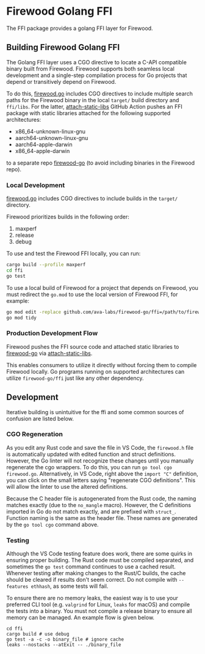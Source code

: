 # Firewood Golang FFI

The FFI package provides a golang FFI layer for Firewood.

## Building Firewood Golang FFI

The Golang FFI layer uses a CGO directive to locate a C-API compatible binary built from Firewood. Firewood supports both seamless local development and a single-step compilation process for Go projects that depend or transitively depend on Firewood.

To do this, [firewood.go](./firewood.go) includes CGO directives to include multiple search paths for the Firewood binary in the local `target/` build directory and `ffi/libs`. For the latter, [attach-static-libs](../.github/workflows/attach-static-libs.yaml) GitHub Action pushes an FFI package with static libraries attached for the following supported architectures:

- x86_64-unknown-linux-gnu
- aarch64-unknown-linux-gnu
- aarch64-apple-darwin
- x86_64-apple-darwin

to a separate repo [firewood-go](https://github.com/ava-labs/firewood-go) (to avoid including binaries in the Firewood repo).

### Local Development

[firewood.go](./firewood.go) includes CGO directives to include builds in the `target/` directory.

Firewood prioritizes builds in the following order:

1. maxperf
2. release
3. debug

To use and test the Firewood FFI locally, you can run:

```bash
cargo build --profile maxperf
cd ffi
go test
```

To use a local build of Firewood for a project that depends on Firewood, you must redirect the `go.mod` to use the local version of Firewood FFI, for example:

```bash
go mod edit -replace github.com/ava-labs/firewood-go/ffi=/path/to/firewood/ffi
go mod tidy
```

### Production Development Flow

Firewood pushes the FFI source code and attached static libraries to [firewood-go](https://github.com/ava-labs/firewood-go) via [attach-static-libs](../.github/workflows/attach-static-libs.yaml).

This enables consumers to utilize it directly without forcing them to compile Firewood locally. Go programs running on supported architectures can utilize `firewood-go/ffi` just like any other dependency.

## Development
Iterative building is unintuitive for the ffi and some common sources of confusion are listed below.

### CGO Regeneration

As you edit any Rust code and save the file in VS Code, the `firewood.h` file is automatically updated with edited function and struct definitions. However, the Go linter will not recognize these changes until you manually regenerate the cgo wrappers. To do this, you can run `go tool cgo firewood.go`. Alternatively, in VS Code, right above the `import "C"` definition, you can click on the small letters saying "regenerate CGO definitions". This will allow the linter to use the altered definitions. 

Because the C header file is autogenerated from the Rust code, the naming matches exactly (due to the `no_mangle` macro). However, the C definitions imported in Go do not match exactly, and are prefixed with `struct_`. Function naming is the same as the header file. These names are generated by the `go tool cgo` command above.

### Testing
Although the VS Code testing feature does work, there are some quirks in ensuring proper building. The Rust code must be compiled separated, and sometimes the `go test` command continues to use a cached result. Whenever testing after making changes to the Rust/C builds, the cache should be cleared if results don't seem correct. Do not compile with `--features ethhash`, as some tests will fail.

To ensure there are no memory leaks, the easiest way is to use your preferred CLI tool (e.g. `valgrind` for Linux, `leaks` for macOS) and compile the tests into a binary. You must not compile a release binary to ensure all memory can be managed. An example flow is given below.
```
cd ffi
cargo build # use debug
go test -a -c -o binary_file # ignore cache
leaks --nostacks --atExit -- ./binary_file
```